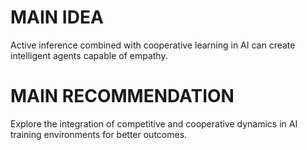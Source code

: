 # MAIN IDEA
Active inference combined with cooperative learning in AI can create intelligent agents capable of empathy.

# MAIN RECOMMENDATION
Explore the integration of competitive and cooperative dynamics in AI training environments for better outcomes.
